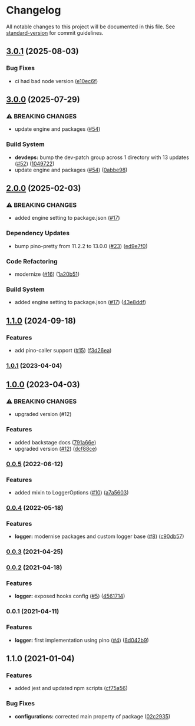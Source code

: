 # Changelog

All notable changes to this project will be documented in this file. See [standard-version](https://github.com/conventional-changelog/standard-version) for commit guidelines.

## [3.0.1](https://github.com/MapColonies/js-logger/compare/v3.0.0...v3.0.1) (2025-08-03)


### Bug Fixes

* ci had bad node version ([e10ec6f](https://github.com/MapColonies/js-logger/commit/e10ec6f17d27ec317626c806af9c9469e95d171e))

## [3.0.0](https://github.com/MapColonies/js-logger/compare/v2.0.0...v3.0.0) (2025-07-29)


### ⚠ BREAKING CHANGES

* update engine and packages ([#54](https://github.com/MapColonies/js-logger/issues/54))

### Build System

* **devdeps:** bump the dev-patch group across 1 directory with 13 updates ([#52](https://github.com/MapColonies/js-logger/issues/52)) ([1049722](https://github.com/MapColonies/js-logger/commit/104972216e2420cfbb5db1ce6cf7873232794a03))
* update engine and packages ([#54](https://github.com/MapColonies/js-logger/issues/54)) ([0abbe98](https://github.com/MapColonies/js-logger/commit/0abbe9859672562490a7f9004b4cc823931fe943))

## [2.0.0](https://github.com/MapColonies/js-logger/compare/v1.1.0...v2.0.0) (2025-02-03)


### ⚠ BREAKING CHANGES

* added engine setting to package.json ([#17](https://github.com/MapColonies/js-logger/issues/17))

### Dependency Updates

* bump pino-pretty from 11.2.2 to 13.0.0 ([#23](https://github.com/MapColonies/js-logger/issues/23)) ([ed9e7f0](https://github.com/MapColonies/js-logger/commit/ed9e7f0b1c1c7410d93f337ecf40d9ba9c459737))


### Code Refactoring

* modernize ([#16](https://github.com/MapColonies/js-logger/issues/16)) ([1a20b51](https://github.com/MapColonies/js-logger/commit/1a20b518a673671cf0996c3cdc2b3723ebe52df1))


### Build System

* added engine setting to package.json ([#17](https://github.com/MapColonies/js-logger/issues/17)) ([43e8ddf](https://github.com/MapColonies/js-logger/commit/43e8ddfaffbc5edb4e57d1aba165c83623d489b0))

## [1.1.0](https://github.com/MapColonies/js-logger/compare/v1.0.1...v1.1.0) (2024-09-18)


### Features

* add pino-caller support ([#15](https://github.com/MapColonies/js-logger/issues/15)) ([f3d26ea](https://github.com/MapColonies/js-logger/commit/f3d26ea8f2aebf72c6c6fe7f6c9e5f51f02ef6c7))

### [1.0.1](https://github.com/MapColonies/js-logger/compare/v1.0.0...v1.0.1) (2023-04-04)

## [1.0.0](https://github.com/MapColonies/js-logger/compare/v0.0.5...v1.0.0) (2023-04-03)


### ⚠ BREAKING CHANGES

* upgraded version (#12)

### Features

* added backstage docs ([791a66e](https://github.com/MapColonies/js-logger/commit/791a66e0e21f58d5b8051e4a102e68aa34daab4f))
* upgraded version ([#12](https://github.com/MapColonies/js-logger/issues/12)) ([dcf88ce](https://github.com/MapColonies/js-logger/commit/dcf88ce2d21f7a344530c80a047ab03f70580b4e))

### [0.0.5](https://github.com/MapColonies/js-logger/compare/v0.0.4...v0.0.5) (2022-06-12)


### Features

* added mixin to LoggerOptions ([#10](https://github.com/MapColonies/js-logger/issues/10)) ([a7a5603](https://github.com/MapColonies/js-logger/commit/a7a560368f6c396bc37648742f710595e73663e3))

### [0.0.4](https://github.com/MapColonies/js-logger/compare/v0.0.3...v0.0.4) (2022-05-18)


### Features

* **logger:** modernise packages and custom logger base ([#8](https://github.com/MapColonies/js-logger/issues/8)) ([c90db57](https://github.com/MapColonies/js-logger/commit/c90db57fc177edfaf17e42b039e05f04a79d345e))

### [0.0.3](https://github.com/MapColonies/js-logger/compare/v0.0.2...v0.0.3) (2021-04-25)

### [0.0.2](https://github.com/MapColonies/js-logger/compare/v0.0.1...v0.0.2) (2021-04-18)


### Features

* **logger:** exposed hooks config ([#5](https://github.com/MapColonies/js-logger/issues/5)) ([4561714](https://github.com/MapColonies/js-logger/commit/456171460f681421bba7fca539e211871e0e0ba7))

### 0.0.1 (2021-04-11)


### Features

* **logger:** first implementation using pino ([#4](https://github.com/MapColonies/js-logger/issues/4)) ([8d042b9](https://github.com/MapColonies/js-logger/commit/8d042b973ee164ff16521da9d8e4f8003dc6d8e6))

## 1.1.0 (2021-01-04)


### Features

* added jest and updated npm scripts ([cf75a56](https://github.com/MapColonies/ts-npm-package-boilerplate/commit/cf75a567f51824081771739d772384f1d7d7ef98))


### Bug Fixes

* **configurations:** corrected main property of package ([02c2935](https://github.com/MapColonies/ts-npm-package-boilerplate/commit/02c293510df9c5f5b626113a742788255322058c))
